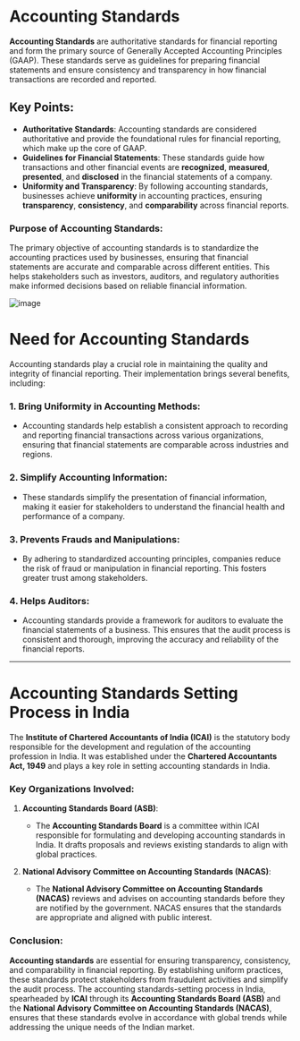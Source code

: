 
# Accounting Standards

**Accounting Standards** are authoritative standards for financial reporting and form the primary source of Generally Accepted Accounting Principles (GAAP). These standards serve as guidelines for preparing financial statements and ensure consistency and transparency in how financial transactions are recorded and reported.

## Key Points:

- **Authoritative Standards**: Accounting standards are considered authoritative and provide the foundational rules for financial reporting, which make up the core of GAAP.
- **Guidelines for Financial Statements**: These standards guide how transactions and other financial events are **recognized**, **measured**, **presented**, and **disclosed** in the financial statements of a company.
- **Uniformity and Transparency**: By following accounting standards, businesses achieve **uniformity** in accounting practices, ensuring **transparency**, **consistency**, and **comparability** across financial reports.

### Purpose of Accounting Standards:

The primary objective of accounting standards is to standardize the accounting practices used by businesses, ensuring that financial statements are accurate and comparable across different entities. This helps stakeholders such as investors, auditors, and regulatory authorities make informed decisions based on reliable financial information.

![image](https://github.com/user-attachments/assets/e0c26380-0d4c-4c93-9111-36a5dafabe44)


# Need for Accounting Standards

Accounting standards play a crucial role in maintaining the quality and integrity of financial reporting. Their implementation brings several benefits, including:

### 1. Bring Uniformity in Accounting Methods:
- Accounting standards help establish a consistent approach to recording and reporting financial transactions across various organizations, ensuring that financial statements are comparable across industries and regions.

### 2. Simplify Accounting Information:
- These standards simplify the presentation of financial information, making it easier for stakeholders to understand the financial health and performance of a company.

### 3. Prevents Frauds and Manipulations:
- By adhering to standardized accounting principles, companies reduce the risk of fraud or manipulation in financial reporting. This fosters greater trust among stakeholders.

### 4. Helps Auditors:
- Accounting standards provide a framework for auditors to evaluate the financial statements of a business. This ensures that the audit process is consistent and thorough, improving the accuracy and reliability of the financial reports.

---

# Accounting Standards Setting Process in India

The **Institute of Chartered Accountants of India (ICAI)** is the statutory body responsible for the development and regulation of the accounting profession in India. It was established under the **Chartered Accountants Act, 1949** and plays a key role in setting accounting standards in India.

### Key Organizations Involved:

1. **Accounting Standards Board (ASB)**: 
   - The **Accounting Standards Board** is a committee within ICAI responsible for formulating and developing accounting standards in India. It drafts proposals and reviews existing standards to align with global practices.

2. **National Advisory Committee on Accounting Standards (NACAS)**:
   - The **National Advisory Committee on Accounting Standards (NACAS)** reviews and advises on accounting standards before they are notified by the government. NACAS ensures that the standards are appropriate and aligned with public interest.

### Conclusion:

**Accounting standards** are essential for ensuring transparency, consistency, and comparability in financial reporting. By establishing uniform practices, these standards protect stakeholders from fraudulent activities and simplify the audit process. The accounting standards-setting process in India, spearheaded by **ICAI** through its **Accounting Standards Board (ASB)** and the **National Advisory Committee on Accounting Standards (NACAS)**, ensures that these standards evolve in accordance with global trends while addressing the unique needs of the Indian market.
